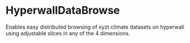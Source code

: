 HyperwallDataBrowse
===================

Enables easy distributed browsing of xyzt climate datasets on hyperwall using adjustable slices in any of the 4 dimensions.
